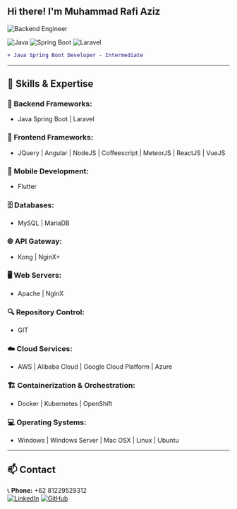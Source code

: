## Hi there! I'm Muhammad Rafi Aziz

![Backend Engineer](https://media.giphy.com/media/qgQUggAC3Pfv687qPC/giphy.gif)

![Java](https://img.shields.io/badge/Java-%23ED8B00.svg?style=for-the-badge&logo=java&logoColor=white)
![Spring Boot](https://img.shields.io/badge/Spring%20Boot-%236DB33F.svg?style=for-the-badge&logo=spring-boot&logoColor=white)
![Laravel](https://img.shields.io/badge/Laravel-%23FF2D20.svg?style=for-the-badge&logo=laravel&logoColor=white)

```diff
+ Java Spring Boot Developer - Intermediate
```

---

## 🚀 Skills & Expertise

### 🔧 Backend Frameworks:
- Java Spring Boot | Laravel

### 🎨 Frontend Frameworks:
- JQuery | Angular | NodeJS | Coffeescript | MeteorJS | ReactJS | VueJS

### 📱 Mobile Development:
- Flutter

### 🗄️ Databases:
- MySQL | MariaDB

### 🌐 API Gateway:
- Kong | NginX+

### 🖥️ Web Servers:
- Apache | NginX

### 🔍 Repository Control:
- GIT

### ☁️ Cloud Services:
- AWS | Alibaba Cloud | Google Cloud Platform | Azure

### 🏗️ Containerization & Orchestration:
- Docker | Kubernetes | OpenShift

### 💻 Operating Systems:
- Windows | Windows Server | Mac OSX | Linux | Ubuntu

---

## 📫 Contact
📞 **Phone:** +62 81229529312  
[![LinkedIn](https://img.shields.io/badge/LinkedIn-%230077B5.svg?style=for-the-badge&logo=linkedin&logoColor=white)](https://linkedin.com/in/rafiaziz) 
[![GitHub](https://img.shields.io/badge/GitHub-%23121011.svg?style=for-the-badge&logo=github&logoColor=white)](https://github.com/rafiaziz)
